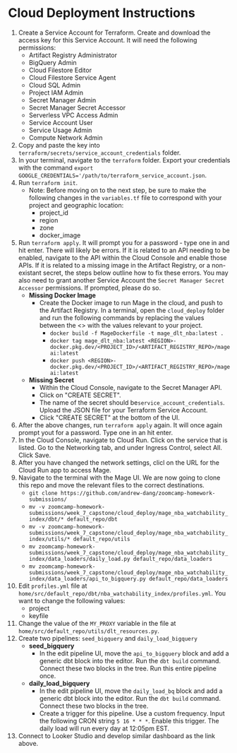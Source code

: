 # Cloud Deployment Instructions
1. Create a Service Account for Terraform. Create and download the access key for this Service Account. It will need the following permissions:
    - Artifact Registry Administrator
    - BigQuery Admin
    - Cloud Filestore Editor 
    - Cloud Filestore Service Agent
    - Cloud SQL Admin 
    - Project IAM Admin 
    - Secret Manager Admin
    - Secret Manager Secret Accessor
    - Serverless VPC Access Admin 
    - Service Account User
    - Service Usage Admin
    - Compute Network Admin
2. Copy and paste the key into `terraform/secrets/service_account_credentials` folder. 
3. In your terminal, navigate to the `terraform` folder. Export your credentials with the command `export GOOGLE_CREDENTIALS='/path/to/terraform_service_account.json`. 
4. Run `terraform init`. 
    - Note: Before moving on to the next step, be sure to make the following changes in the `variables.tf` file to correspond with your project and geographic location:
        - project_id
        - region 
        - zone
        - docker_image
5. Run `terraform apply`. It will prompt you for a password - type one in and hit enter. There will likely be errors. If it is related to an API needing to be enabled, navigate to the API within the Cloud Console and enable those APIs. If it is related to a missing image in the Artifact Registry, or a non-existant secret, the steps below outline how to fix these errors. You may also need to grant another Service Account the `Secret Manager Secret Accessor` permissions. If prompted, please do so. 
    - **Missing Docker Image**
        - Create the Docker image to run Mage in the cloud, and push to the Artifact Registry. In a terminal, open the `cloud_deploy` folder and run the following commands by replacing the values between the <> with the values relevant to your project. 
            - `docker build -f MageDockerfile -t mage_dlt_nba:latest .` 
            - `docker tag mage_dlt_nba:latest <REGION>-docker.pkg.dev/<PROJECT_ID>/<ARTIFACT_REGISTRY_REPO>/mageai:latest`
            - `docker push <REGION>-docker.pkg.dev/<PROJECT_ID>/<ARTIFACT_REGISTRY_REPO>/mageai:latest`
    - **Missing Secret** 
        - Within the Cloud Console, navigate to the Secret Manager API. 
        - Click on "CREATE SECRET". 
        - The name of the secret should be`service_account_credentials`. Upload the JSON file for your Terraform Service Account. 
        - Click "CREATE SECRET" at the bottom of the UI. 
6. After the above changes, run `terraform apply` again. It will once again prompt yout for a password. Type one in an hit enter. 
7. In the Cloud Console, navigate to Cloud Run. Click on the service that is listed. Go to the Networking tab, and under Ingress Control, select All. Click Save.  
8. After you have changed the network settings, clicl on the URL for the Cloud Run app to access Mage. 
9. Navigate to the terminal with the Mage UI. We are now going to clone this repo and move the relevant files to the correct destinations. 
    - `git clone https://github.com/andrew-dang/zoomcamp-homework-submissions/`
    - `mv -v zoomcamp-homework-submissions/week_7_capstone/cloud_deploy/mage_nba_watchability_index/dbt/* default_repo/dbt`
    - `mv -v zoomcamp-homework-submissions/week_7_capstone/cloud_deploy/mage_nba_watchability_index/utils/* default_repo/utils`
    - `mv zoomcamp-homework-submissions/week_7_capstone/cloud_deploy/mage_nba_watchability_index/data_loaders/daily_load.py default_repo/data_loaders`
    - `mv zoomcamp-homework-submissions/week_7_capstone/cloud_deploy/mage_nba_watchability_index/data_loaders/api_to_bigquery.py default_repo/data_loaders`
10. Edit `profiles.yml` file at `home/src/default_repo/dbt/nba_watchability_index/profiles.yml`. You want to change the following values:
    - project
    - keyfile
11. Change the value of the `MY_PROXY` variable in the file at `home/src/default_repo/utils/dlt_resources.py`.
12. Create two pipelines: `seed_bigquery` and `daily_load_bigquery` 
    - **seed_bigquery**
        - In the edit pipeline UI, move the `api_to_bigquery` block and add a generic dbt block into the editor. Run the `dbt build` command. Connect these two blocks in the tree. Run this entire pipeline once. 
    - **daily_load_bigquery**
        - In the edit pipeline UI, move the `daily_load_bq` block and add a generic dbt block into the editor. Run the `dbt build` command. Connect these two blocks in the tree.
        - Create a trigger for this pipeline. Use a custom frequency. Input the following CRON string `5 16 * * *`. Enable this trigger. The daily load will run every day at 12:05pm EST. 
13. Connect to Looker Studio and develop similar dashboard as the link above. 